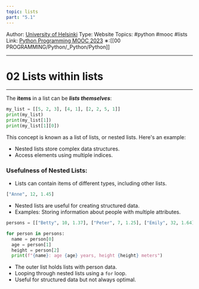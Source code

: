 ```yaml
---
topic: lists
part: "5.1"
---
```

Author: [University of Helsinki](https://programming-23.mooc.fi/)
Type: Website
Topics: #python #mooc #lists
Link: [Python Programming MOOC 2023](https://programming-23.mooc.fi/)
∗:[[00 PROGRAMMING/Python/_Python/Python]] 

---
# 02 Lists within lists

--- 
The __items__ in a list can be ___lists themselves___:

```python
my_list = [[5, 2, 3], [4, 1], [2, 2, 5, 1]]
print(my_list)
print(my_list[1])
print(my_list[1][0])
```

This concept is known as a list of lists, or nested lists. Here's an example:

- Nested lists store complex data structures.
- Access elements using multiple indices.

### Usefulness of Nested Lists:
- Lists can contain items of different types, including other lists.
```python
["Anne", 12, 1.45]
```

- Nested lists are useful for creating structured data.
- Examples: Storing information about people with multiple attributes.

```python
persons = [["Betty", 10, 1.37], ["Peter", 7, 1.25], ["Emily", 32, 1.64], ["Alan", 39, 1.78]]

for person in persons:
  name = person[0]
  age = person[1]
  height = person[2]
  print(f"{name}: age {age} years, height {height} meters")
```

- The outer list holds lists with person data.
- Looping through nested lists using a `for` loop.
- Useful for structured data but not always optimal.